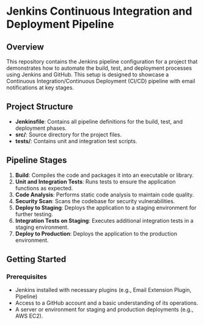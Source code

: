 # Jenkins Continuous Integration and Deployment Pipeline

## Overview

This repository contains the Jenkins pipeline configuration for a project that demonstrates how to automate the build, test, and deployment processes using Jenkins and GitHub. This setup is designed to showcase a Continuous Integration/Continuous Deployment (CI/CD) pipeline with email notifications at key stages.

## Project Structure

- **Jenkinsfile**: Contains all pipeline definitions for the build, test, and deployment phases.
- **src/**: Source directory for the project files.
- **tests/**: Contains unit and integration test scripts.

## Pipeline Stages

1. **Build**: Compiles the code and packages it into an executable or library.
2. **Unit and Integration Tests**: Runs tests to ensure the application functions as expected.
3. **Code Analysis**: Performs static code analysis to maintain code quality.
4. **Security Scan**: Scans the codebase for security vulnerabilities.
5. **Deploy to Staging**: Deploys the application to a staging environment for further testing.
6. **Integration Tests on Staging**: Executes additional integration tests in a staging environment.
7. **Deploy to Production**: Deploys the application to the production environment.

## Getting Started

### Prerequisites

- Jenkins installed with necessary plugins (e.g., Email Extension Plugin, Pipeline)
- Access to a GitHub account and a basic understanding of its operations.
- A server or environment for staging and production deployments (e.g., AWS EC2).



